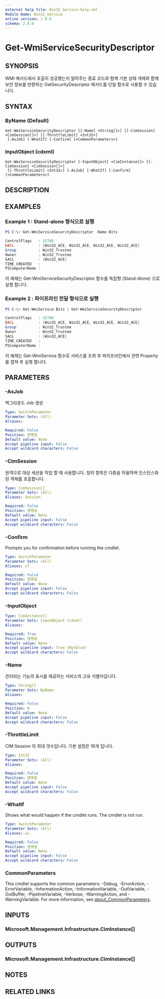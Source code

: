 ```yaml
---
external help file: Win32_Service-help.xml
Module Name: Win32_Service
online version: 1.0.0
schema: 2.0.0
---
```


# Get-WmiServiceSecurityDescriptor

## SYNOPSIS
WMI 메서드에서 호출이 성공했는지 알려주는 종료 코드와 함께 기본 상태 개체와 함께 보안 정보를 반환하는 GetSecurityDescriptor 메서드를 단일 함수로 사용할 수 있습니다.

## SYNTAX

### ByName (Default)
```
Get-WmiServiceSecurityDescriptor [[-Name] <String[]>] [[-CimSession] <CimSession[]>] [[-ThrottleLimit] <Int32>]
 [-AsJob] [-WhatIf] [-Confirm] [<CommonParameters>]
```

### InputObject (cdxml)
```
Get-WmiServiceSecurityDescriptor [-InputObject] <CimInstance[]> [[-CimSession] <CimSession[]>]
 [[-ThrottleLimit] <Int32>] [-AsJob] [-WhatIf] [-Confirm] [<CommonParameters>]
```

## DESCRIPTION

## EXAMPLES

### Example 1 : Stand-alone 형식으로 실행
```powershell
PS C:\> Get-WmiServiceSecurityDescriptor -Name Bits

ControlFlags   : 32788
DACL           : {Win32_ACE, Win32_ACE, Win32_ACE, Win32_ACE}
Group          : Win32_Trustee
Owner          : Win32_Trustee
SACL           : {Win32_ACE}
TIME_CREATED   :
PSComputerName :
```

이 예제는 Get-WmiServiceSecurityDescriptor 함수를 독립형 (Stand-Alone) 으로 실행 합니다.

### Example 2 : 파이프라인 전달 형식으로 실행
```powershell
PS C:\> Get-WmiService Bits | Get-WmiServiceSecurityDescriptor

ControlFlags   : 32788
DACL           : {Win32_ACE, Win32_ACE, Win32_ACE, Win32_ACE}
Group          : Win32_Trustee
Owner          : Win32_Trustee
SACL           : {Win32_ACE}
TIME_CREATED   :
PSComputerName :
```

이 예제는 Get-WmiService 함수로 서비스를 조회 후 파이프라인에서 관련 Property 를 캡쳐 후 실행 합니다.

## PARAMETERS

### -AsJob
백그라운드 Job 생성

```yaml
Type: SwitchParameter
Parameter Sets: (All)
Aliases:

Required: False
Position: 명명됨
Default value: None
Accept pipeline input: False
Accept wildcard characters: False
```

### -CimSession
원격으로 대상 세션을 작업 할 때 사용합니다. 정의 항목은 다중을 허용하며 인스턴스화 된 객체를 호출합니다.

```yaml
Type: CimSession[]
Parameter Sets: (All)
Aliases: Session

Required: False
Position: 명명됨
Default value: None
Accept pipeline input: False
Accept wildcard characters: False
```

### -Confirm
Prompts you for confirmation before running the cmdlet.

```yaml
Type: SwitchParameter
Parameter Sets: (All)
Aliases: cf

Required: False
Position: 명명됨
Default value: None
Accept pipeline input: False
Accept wildcard characters: False
```

### -InputObject

```yaml
Type: CimInstance[]
Parameter Sets: InputObject (cdxml)
Aliases:

Required: True
Position: 명명됨
Default value: None
Accept pipeline input: True (ByValue)
Accept wildcard characters: False
```

### -Name
관리되는 기능의 표시를 제공하는 서비스의 고유 식별자입니다.

```yaml
Type: String[]
Parameter Sets: ByName
Aliases:

Required: False
Position: 0
Default value: None
Accept pipeline input: False
Accept wildcard characters: False
```

### -ThrottleLimit
CIM Session 의 최대 갯수입니다. 기본 설정은 16개 입니다.

```yaml
Type: Int32
Parameter Sets: (All)
Aliases:

Required: False
Position: 명명됨
Default value: None
Accept pipeline input: False
Accept wildcard characters: False
```

### -WhatIf
Shows what would happen if the cmdlet runs.
The cmdlet is not run.

```yaml
Type: SwitchParameter
Parameter Sets: (All)
Aliases: wi

Required: False
Position: 명명됨
Default value: None
Accept pipeline input: False
Accept wildcard characters: False
```

### CommonParameters
This cmdlet supports the common parameters: -Debug, -ErrorAction, -ErrorVariable, -InformationAction, -InformationVariable, -OutVariable, -OutBuffer, -PipelineVariable, -Verbose, -WarningAction, and -WarningVariable. For more information, see [about_CommonParameters](http://go.microsoft.com/fwlink/?LinkID=113216).

## INPUTS

### Microsoft.Management.Infrastructure.CimInstance[]

## OUTPUTS

### Microsoft.Management.Infrastructure.CimInstance[]

## NOTES

## RELATED LINKS
